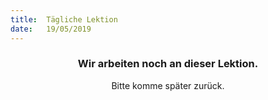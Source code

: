 ```yaml
---
title:  Tägliche Lektion
date:   19/05/2019
---
```


### <center>Wir arbeiten noch an dieser Lektion.</center>
<center>Bitte komme später zurück.</center>